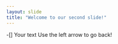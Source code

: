 ```yaml
---
layout: slide
title: "Welcome to our second slide!"
---
```

-[] Your text
Use the left arrow to go back!